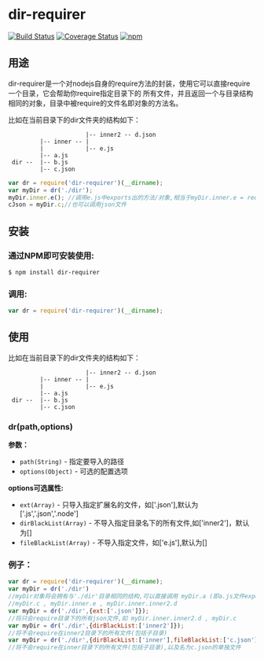 # dir-requirer

[![Build Status](https://travis-ci.org/DavidCai1993/dir-requirer.svg?branch=master)](https://travis-ci.org/DavidCai1993/dir-requirer)
[![Coverage Status](https://coveralls.io/repos/DavidCai1993/dir-requirer/badge.svg)](https://coveralls.io/r/DavidCai1993/dir-requirer)
[![npm](https://img.shields.io/npm/v/npm.svg)]()

## 用途
dir-requirer是一个对nodejs自身的require方法的封装，使用它可以直接require一个目录，它会帮助你require指定目录下的
所有文件，并且返回一个与目录结构相同的对象，目录中被require的文件名即对象的方法名。

比如在当前目录下的dir文件夹的结构如下：

```
					  |-- inner2 -- d.json
		 |-- inner -- |
		 |            |-- e.js
		 |-- a.js
 dir --  |-- b.js
         |-- c.json
```	

```js
var dr = require('dir-requirer')(__dirname);
var myDir = dr('./dir');
myDir.inner.e(); //调用e.js中exports出的方法/对象,相当于myDir.inner.e = require('./dir/inner/e');
cJson = myDir.c;//也可以调用json文件
```

## 安装

### 通过NPM即可安装使用:

```bash
$ npm install dir-requirer
```

### 调用:

```js
var dr = require('dir-requirer')(__dirname);
```

## 使用

比如在当前目录下的dir文件夹的结构如下：

```
					  |-- inner2 -- d.json
		 |-- inner -- |
		 |            |-- e.js
		 |-- a.js
 dir --  |-- b.js
         |-- c.json
```	

### dr(path,options)

__参数：__

* `path(String)` - 指定要导入的路径
* `options(Object)` - 可选的配置选项

__options可选属性:__

* `ext(Array)` - 只导入指定扩展名的文件，如['.json'],默认为['.js','.json','.node'] 
* `dirBlackList(Array)` - 不导入指定目录名下的所有文件,如['inner2']，默认为[]
* `fileBlackList(Array)` - 不导入指定文件，如['e.js'],默认为[]

### 例子：

```js
var dr = require('dir-requirer')(__dirname);
var myDir = dr('./dir')
//myDir对象将会拥有与'./dir'目录相同的结构,可以直接调用 myDir.a (即a.js文件exports出的对象/方法) , 
//myDir.c , myDir.inner.e , myDir.inner.inner2.d 
var myDir = dr('./dir',{ext:['.json']});
//将只会require目录下的所有json文件,如 myDir.inner.inner2.d , myDir.c 
var myDir = dr('./dir',{dirBlackList:['inner2']});
//将不会require在inner2目录下的所有文件(包括子目录)
var myDir = dr('./dir',{dirBlackList:['inner'],fileBlackList:['c.json']});
//将不会require在inner目录下的所有文件(包括子目录),以及名为c.json的单独文件
```







